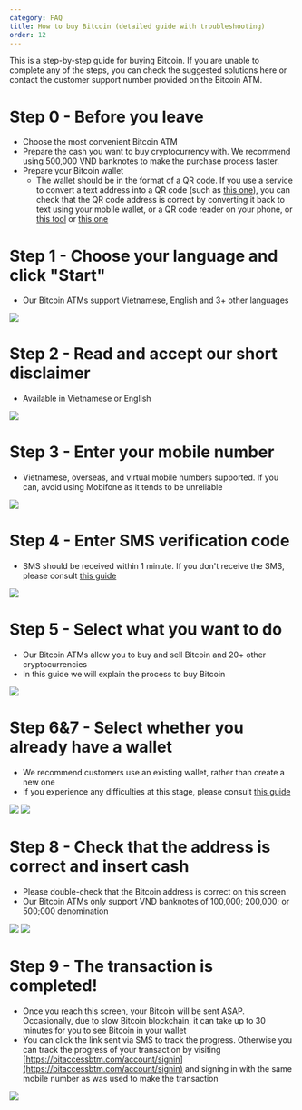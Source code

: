 ```yaml
---
category: FAQ
title: How to buy Bitcoin (detailed guide with troubleshooting)
order: 12
---
```


This is a step-by-step guide for buying Bitcoin. If you are unable to complete any of the steps, you can check the suggested solutions here or contact the customer support number provided on the Bitcoin ATM.



Step 0 - Before you leave
=============
+ Choose the most convenient Bitcoin ATM
+ Prepare the cash you want to buy cryptocurrency with. We recommend using 500,000 VND banknotes to make the purchase process faster.
+ Prepare your Bitcoin wallet
  * The wallet should be in the format of a QR code. If you use a service to convert a text address into a QR code (such as [this one](https://www.qr-code-generator.com/solutions/bitcoin-qr-code/)), you can check that the QR code address is correct by converting it back to text using your mobile wallet, or a QR code reader on your phone, or [this tool](https://zxing.org/w/decode.jspx) or [this one](https://www.the-qrcode-generator.com/scan)


Step 1 - Choose your language and click "Start"
=============
+ Our Bitcoin ATMs support Vietnamese, English and 3+ other languages

![](/images/buy_guide/Step1.jpg)

Step 2 - Read and accept our short disclaimer
=============
+ Available in Vietnamese or English

![](/images/buy_guide/Step2.jpg)

Step 3 - Enter your mobile number
=============
+ Vietnamese, overseas, and virtual mobile numbers supported. If you can, avoid using Mobifone as it tends to be unreliable

![](/images/buy_guide/Step3-1.jpg)

Step 4 - Enter SMS verification code
=============
+ SMS should be received within 1 minute. If you don't receive the SMS, please consult [this guide](https://btm.bitcoinvn.io/faq/sms-not-received)

![](/images/buy_guide/Step4-1.jpg)

Step 5 - Select what you want to do
=============
+ Our Bitcoin ATMs allow you to buy and sell Bitcoin and 20+ other cryptocurrencies
+ In this guide we will explain the process to buy Bitcoin

![](/images/buy_guide/Step5.jpg)

Step 6&7 - Select whether you already have a wallet
=============
+ We recommend customers use an existing wallet, rather than create a new one
+ If you experience any difficulties at this stage, please consult [this guide](https://bitcoinvn.io/news/how-to-keep-your-crypto-safe/?utm_source=btm&utm_medium=article_link&utm_campaign=faq)

![](/images/buy_guide/Step6.jpg)
![](/images/buy_guide/Step7.jpg)

Step 8 - Check that the address is correct and insert cash
=============
+ Please double-check that the Bitcoin address is correct on this screen
+ Our Bitcoin ATMs only support VND banknotes of 100,000; 200,000; or 500;000 denomination

![](/images/buy_guide/Step8.jpg)
![](/images/buy_guide/Step8-1.jpg)

Step 9 - The transaction is completed!
=============
+ Once you reach this screen, your Bitcoin will be sent ASAP. Occasionally, due to slow Bitcoin blockchain, it can take up to 30 minutes for you to see Bitcoin in your wallet
+ You can click the link sent via SMS to track the progress. Otherwise you can track the progress of your transaction by visiting [https://bitaccessbtm.com/account/signin](https://bitaccessbtm.com/account/signin) and signing in with the same mobile number as was used to make the transaction

![](/images/buy_guide/Step9.jpg)

